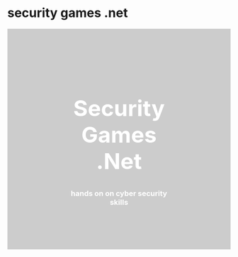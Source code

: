 # security games .net

<style>

.hero-image {
    background-image: url("/assets/images/background/silas-baisch-K785Da4A_JA-unsplash-medium.jpeg");
    background-color: #cccccc;
    height: 500px;
    background-position: center;
    background-repeat: no-repeat;
    background-size: cover;
    position: relative;
}

.hero-text {
    text-align: center;
    position: absolute;
    top: 50%;
    left: 50%;
    transform: translate(-50%, -50%);
    color: white;
}

</style>

<div class="hero-image">
    <div class="hero-text">
        <h1 style="font-size:50px; color:white">Security Games .Net</h1>
        <h3>hands on on cyber security skills</h3>
    </div>
</div>
